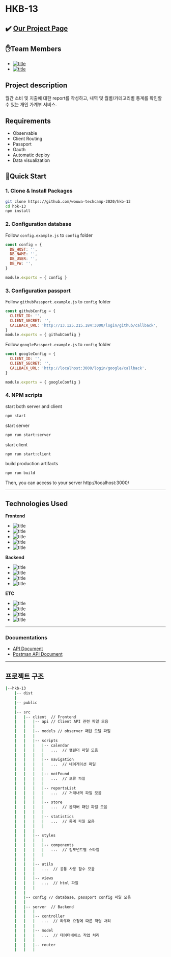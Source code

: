 # HKB-13

## ✔️ [Our Project Page](http://ec2-13-125-215-184.ap-northeast-2.compute.amazonaws.com:3000/login)

## ✋Team Members
- [![title](https://img.shields.io/badge/DEVLOPER-노기진-123456)](https://github.com/nohgijin)
- [![title](https://img.shields.io/badge/DEVLOPER-한규현-123456)](https://github.com/dnacu)

## Project description
월간 소비 및 지출에 대한 report를 작성하고, 내역 및 월별/카테고리별 통계를 확인할 수 있는 개인 가계부 서비스.

## Requirements
- Observable
- Client Routing
- Passport
- Oauth
- Automatic deploy
- Data visualization

## 🧞Quick Start
### 1. Clone & Install Packages
```bash
git clone https://github.com/woowa-techcamp-2020/hkb-13
cd hbk-13
npm install
```

### 2. Configuration database
Follow `config.example.js` to `config` folder
```js
const config = {
  DB_HOST: '',
  DB_NAME: '',
  DB_USER: '',
  DB_PW: '',
}

module.exports = { config }
```

### 3. Configuration passport
Follow `githubPassport.example.js` to `config` folder
```js
const githubConfig = {
  CLIENT_ID: '',
  CLIENT_SECRET: '',
  CALLBACK_URL: 'http://13.125.215.184:3000/login/github/callback',
}
module.exports = { githubConfig }
```

Follow `googlePassport.example.js` to `config` folder
```js
const googleConfig = {
  CLIENT_ID: '',
  CLIENT_SECRET: '',
  CALLBACK_URL: 'http://localhost:3000/login/google/callback',
}

module.exports = { googleConfig }
```

### 4. NPM scripts
start both server and client
```bash
npm start
```
start server
```bash
npm run start:server
```
start client
```bash
npm run start:client
```
build production artifacts
```bash
npm run build
```
Then, you can access to your server http://localhost:3000/

------

## Technologies Used
**Frontend**
- ![title](https://img.shields.io/badge/-HTML5-E34F26?&logo=html5&logoColor=white)
- ![title](https://img.shields.io/badge/-SCSS-CC6699?&logo=Sass&logoColor=white)
- ![title](https://img.shields.io/badge/-Vanila_javascript-EDD63F?&logo=javascript&logoColor=white)
- ![title](https://img.shields.io/badge/-Webpack-7ac5f1?&logo=Webpack&logoColor=white)
- ![title](https://img.shields.io/badge/-Babel-eece4f?&logo=Babel&logoColor=white)

**Backend**
- ![title](https://img.shields.io/badge/-Node.js-339933?&logo=Node.js&logoColor=white)
- ![title](https://img.shields.io/badge/-Passport-4479A1?&logo=Passport&logoColor=white)
- ![title](https://img.shields.io/badge/-Express-191919?&logo=Node.js&logoColor=white)
- ![title](https://img.shields.io/badge/-MySQL-4479A1?&logo=MySQL&logoColor=white)

**ETC**
- ![title](https://img.shields.io/badge/-EC2-232F3E?&logo=Amazon-AWS&logoColor=white)
- ![title](https://img.shields.io/badge/-Github-181717?&logo=Github&logoColor=white)
- ![title](https://img.shields.io/badge/-Slack-4A154B?&logo=Slack&logoColor=white)
- ![title](https://img.shields.io/badge/-Postman-4A154B?&logo=Postman&logoColor=white)

------

### Documentations
- [API Document](https://github.com/woowa-techcamp-2020/hkb-13/issues/2)
- [Postman API Document](https://documenter.getpostman.com/view/8220125/T1Dv6ZKB?version=latest)


------

## 프로젝트 구조
```bash
|--hkb-13
    |-- dist  
    |
    |-- public
    |
    |-- src
    |   |-- client  // Frontend
    |   |   |-- api // Client API 관련 파일 모음
    |   |   |
    |   |   |-- models // observer 패턴 모델 파일
    |   |   |
    |   |   |-- scripts
    |   |   |   |-- calendar
    |   |   |   |   ...  // 캘린더 파일 모음
    |   |   |   |
    |   |   |   |-- navigation
    |   |   |   |   ...  // 네이게이션 파일
    |   |   |   |
    |   |   |   |-- notFound
    |   |   |   |   ...  // 오류 파일
    |   |   |   |
    |   |   |   |-- reportsList  
    |   |   |   |   ...  // 거래내역 파일 모음
    |   |   |   |
    |   |   |   |-- store
    |   |   |   |   ...  // 옵저버 패턴 파일 모음
    |   |   |   |
    |   |   |   |-- statistics
    |   |   |   |   ...  // 통계 파일 모음
    |   |   |   |
    |   |   |
    |   |   |-- styles
    |   |   |   |
    |   |   |   |-- components
    |   |   |   |   ...  // 컴포넌트별 스타일
    |   |   |   |
    |   |   |
    |   |   |-- utils
    |   |   |   ...  // 공통 사용 함수 모음
    |   |   |
    |   |   |-- views
    |   |   |   ...  // html 파일
    |   |   |    
    |   |
    |   |-- config // database, passport config 파일 모음
    |   |
    |   |-- server  // Backend
    |   |   |
    |   |   |-- controller
    |   |   |   ...  // 라우터 요청에 따른 작업 처리
    |   |   |
    |   |   |-- model
    |   |   |   ...  // 데이터베이스 작업 처리
    |   |   |
    |   |   |-- router
    |   |   |
